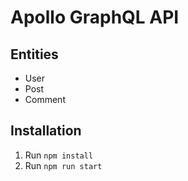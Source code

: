 # Apollo GraphQL API

## Entities

- User
- Post
- Comment

## Installation

1. Run `npm install`
2. Run `npm run start`
